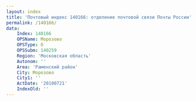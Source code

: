 ```yaml
---
layout: index
title: 'Почтовый индекс 140166: отделение почтовой связи Почты России'
permalink: /140166/
data:
    Index: 140166
    OPSName: Морозово
    OPSType: О
    OPSSubm: 140259
    Region: 'Московская область'
    Autonom: ''
    Area: 'Раменский район'
    City: Морозово
    City1: ''
    ActDate: '20100721'
    IndexOld: ''
---
```

